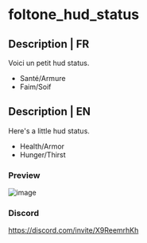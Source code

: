 # foltone_hud_status

## Description | FR
Voici un  petit hud status.
- Santé/Armure
- Faim/Soif

## Description | EN
Here's a little hud status.
- Health/Armor
- Hunger/Thirst

### Preview
![image](https://user-images.githubusercontent.com/77021937/186500939-5513982a-0168-476d-9743-f4848202636e.png)

### Discord
https://discord.com/invite/X9ReemrhKh
